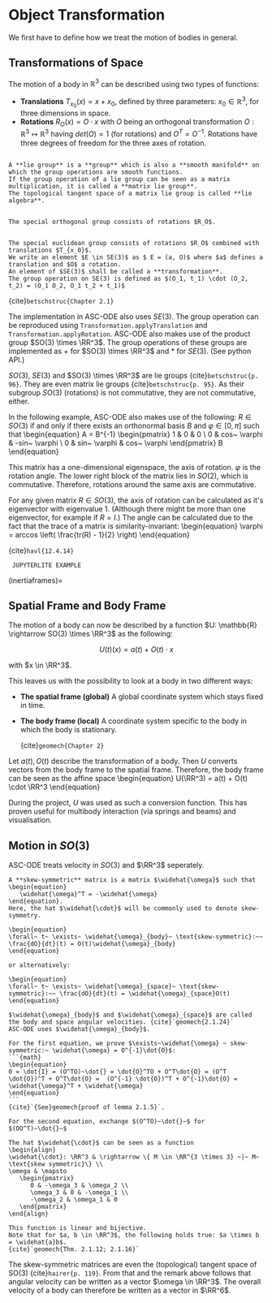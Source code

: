 # Object Transformation
We first have to define how we treat the motion of bodies in general.
$\newcommand{\RR}[0]{{\mathbb{R}}}$

## Transformations of Space
The motion of a body in $\mathbb{R}^3$ can be described using two types of functions:

 - **Translations**
    $T_{x_0}(x) = x + x_0$,
    defined by three parameters: $x_0 \in \mathbb{R}^{3}$, for three dimensions in space.
 - **Rotations**
    $R_O(x) = O \cdot x$
     with $O$ being an orthogonal transformation $O: \mathbb{R}^{3} \mapsto \mathbb{R}^{3}$ having $det(O) = 1$ (for rotations) and $O^T = O^{-1}$.
     Rotations have three degrees of freedom for the three axes of rotation.

```{prf:definition} Lie group

A **lie group** is a **group** which is also a **smooth manifold** on which the group operations are smooth functions.
If the group operation of a lie group can be seen as a matrix multiplication, it is called a **matrix lie group**.
The topological tangent space of a matrix lie group is called **lie algebra**.
```

```{prf:definition} Special orthogonal Group $SO(3)$

The special orthogonal group consists of rotations $R_O$.
```

```{prf:definition} Special euclidean group $SE(3)$

The special euclidean group consists of rotations $R_O$ combined with translations $T_{x_0}$.
We write an element $E \in SE(3)$ as $ E = (a, O)$ where $a$ defines a translation and $O$ a rotation.
An element of $SE(3)$ shall be called a **transformation**.
The group operation on SE(3) is defined as $(O_1, t_1) \cdot (O_2, t_2) = (O_1 O_2, O_1 t_2 + t_1)$
```
{cite}`betschstruc{Chapter 2.1}`

The implementation in ASC-ODE also uses $SE(3)$.
The group operation can be reproduced using `Transformation.applyTranslation` and `Transformation.applyRotation`.
ASC-ODE also makes use of the product group $SO(3) \times \RR^3$.
The group operations of these groups are implemented as + for $SO(3) \times \RR^3$ and * for $SE(3)$. (See python API.)


$SO(3)$, $SE(3)$ and $SO(3) \times \RR^3$ are lie groups {cite}`betschstruc{p. 96}`.
They are even matrix lie groups {cite}`betschstruc{p. 95}`.
As their subgroup $SO(3)$ (rotations) is not commutative, they are not commutative, either.

In the following example, ASC-ODE also makes use of the following:
$R \in SO(3)$ if and only if there exists an orthonormal basis $B$ and $\varphi \in [0, \pi]$ such that
\begin{equation}
   A = B^{-1}
   \begin{pmatrix}
      1 & 0           & 0 \\
      0 & cos~ \varphi & -sin~ \varphi \\
      0 & sin~ \varphi & cos~ \varphi
   \end{pmatrix}
   B
\end{equation}

This matrix has a one-dimensional eigenspace, the axis of rotation.
$\varphi$ is the rotation angle.
The lower right block of the matrix lies in $SO(2)$, which is commutative. Therefore, rotations around the same axis are commutative.

For any given matrix $R \in SO(3)$, the axis of rotation can be calculated as it's eigenvector with eigenvalue 1.
(Although there might be more than one eigenvector, for example if $R = I$.)
The angle can be calculated due to the fact that the trace of a matrix is similarity-invariant:
\begin{equation}
   \varphi = arccos \left( \frac{tr(R) - 1}{2} \right)
\end{equation}

{cite}`havl{12.4.14}`

```{admonition} TODO
 JUPYTERLITE EXAMPLE
```

(inertiaframes)=
## Spatial Frame and Body Frame
The motion of a body can now be described by a function $U: \mathbb{R} \rightarrow SO(3) \times \RR^3$ as the following:

$$ U(t)(x) = a(t) + O(t) \cdot x $$

with $x \in \RR^3$.

This leaves us with the possibility to look at a body in two different ways:

 - **The spatial frame (global)**
    A global coordinate system which stays fixed in time.
 - **The body frame (local)**
    A coordinate system specific to the body in which the body is stationary.

    {cite}`geomech{Chapter 2}`

Let $a(t), O(t)$ describe the transformation of a body.
Then $U$ converts vectors from the body frame to the spatial frame.
Therefore, the body frame can be seen as the affine space
\begin{equation}
   U(\RR^3) = a(t) + O(t) \cdot \RR^3
\end{equation}

During the project, $U$ was used as such a conversion function. This has proven useful for multibody interaction (via springs and beams) and visualisation.

<!-- Let $(B_1, B_2, B_3)$ be the initial coordinates of the body relative to the spatial basis $(E_1, E_2, E_3)$. Then the body frame relative to the spatial frame at time $t \in \mathbb{R}^+$ is the three dimensional affine space
$a(t) + span\{ O(t)B_1, O(t)B_2, O(t)B_3 \}$

We now see that $r_0$ denotes the local position of a body and $r(t)$ the global coordinates. -->

<!-- ## Storing transformations

For storing a transformation $u(x) = p + R \cdot x \in SE(3)$, ASC-ODE stores the components in a vector $X \in \mathbb{R}^{12}$.
Three different shapes of $X$ have developed:

 - **"The intuitive way"**: $ X = (p_1, p_2, p_3, R_{11}, R_{12}, R_{13}, R_{23}, \ldots) $ That is: First $p$, then $R$ in row-major ordering.
 - **"Range-component-first"**: $ X = (p_1, R_{11}, R_{12}, R_{13}, R_{23}, p_2, R_{21}, \ldots) $ Components are grouped together per output coordinate. This makes things far more beautiful in the next chapter.
 - **"Pythreejs-style"**: $ X = (R_{11}, R_{21}, R_{31}, R_{12}, R_{22}, \ldots , p_1, p_2, p_3) $ This is the way that the visualisation framework pythreejs goes.
A transformation $(a,O) \in SE(3)$ can be stored by storing $a$ and $O$ seperately. However, storing it as the matrix
\begin{pmatrix}

\end{pmatrix}
-->

## Motion in $SO(3)$

ASC-ODE treats velocity in $SO(3)$ and $\RR^3$ seperately.

```{prf:definition} Skew symmetric matrix
A **skew-symmetric** matrix is a matrix $\widehat{\omega}$ such that
\begin{equation}
   \widehat{\omega}^T = -\widehat{\omega}
\end{equation}.
Here, the hat $\widehat{\cdot}$ will be commonly used to denote skew-symmetry.
```

```{prf:lemma}
\begin{equation}
\forall~ t~ \exists~ \widehat{\omega}_{body}~ \text{skew-symmetric}:~~ \frac{dO}{dt}(t) = O(t)\widehat{\omega}_{body}
\end{equation}

or alternatively:

\begin{equation}
\forall~ t~ \exists~ \widehat{\omega}_{space}~ \text{skew-symmetric}:~~ \frac{dO}{dt}(t) = \widehat{\omega}_{space}O(t)
\end{equation}

$\widehat{\omega}_{body}$ and $\widehat{\omega}_{space}$ are called the body and space angular velocities. {cite}`geomech{2.1.24}`
ASC-ODE uses $\widehat{\omega}_{body}$.
```
````{prf:proof}
For the first equation, we prove $\exists~\widehat{\omega} ~ skew-symmetric:~ \widehat{\omega} = O^{-1}\dot{O}$:
```{math}
\begin{equation}
0 = \dot{I} = (O^TO)~\dot{} = \dot{O}^TO + O^T\dot{O} = (O^T \dot{O})^T + O^T\dot{O} =  (O^{-1} \dot{O})^T + O^{-1}\dot{O} =
\widehat{\omega}^T + \widehat{\omega}
\end{equation}
```
{cite}`{See}geomech{proof of lemma 2.1.5}`.

For the second equation, exchange $(O^TO)~\dot{}~$ for $(OO^T)~\dot{}~$
````

````{prf:remark} Hat map
The hat $\widehat{\cdot}$ can be seen as a function
\begin{align}
\widehat{\cdot}: \RR^3 & \rightarrow \{ M \in \RR^{3 \times 3} ~|~ M~ \text{skew symmetric}\} \\
\omega & \mapsto
   \begin{pmatrix}
      0 & -\omega_3 & \omega_2 \\
      \omega_3 & 0 & -\omega_1 \\
      -\omega_2 & \omega_1 & 0
   \end{pmatrix}
\end{align}

This function is linear and bijective.
Note that for $a, b \in \RR^3$, the following holds true: $a \times b = \widehat{a}b$.
{cite}`geomech{Thm. 2.1.12; 2.1.16}`
````
The skew-symmetric matrices are even the (topological) tangent space of SO(3) {cite}`hairer{p. 119}`.
From that and the remark above follows that angular velocity can be written as a vector $\omega \in \RR^3$.
The overall velocity of a body can therefore be written as a vector in $\RR^6$.
